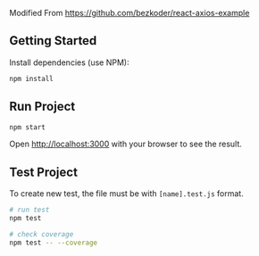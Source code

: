 Modified From https://github.com/bezkoder/react-axios-example
## Getting Started

Install dependencies (use NPM):

```sh
npm install
```

## Run Project

```sh
npm start
```

Open [http://localhost:3000](http://localhost:3000) with your browser to see the result.

## Test Project

To create new test, the file must be with `[name].test.js` format.
```sh
# run test
npm test

# check coverage
npm test -- --coverage
```
